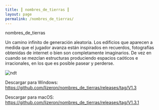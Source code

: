 ```yaml
---
title: ║ nombres_de_tierras ║
layout: page
permalink: /nombres_de_tierras/
---
```


nombres_de_tierras

Un camino infinito de generación aleatoria. Los edificios que aparecen a medida que el jugador avanza están inspirados en recuerdos, fotografías obtenidas de internet o bien son completamente imaginarios. De vez en cuando se mezclan estructuras produciendo espacios caóticos e irracionales, en los que es posible pasear y perderse.




![ndt](/assets/images/Nombres_de_tierras_1.jpg)





Descargar para Windows:
https://github.com/lizeron/nombres_de_tierras/releases/tag/V1.3

Descargar para macOS:
https://github.com/lizeron/nombres_de_tierras/releases/tag/V1.3.1
